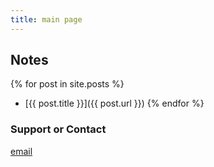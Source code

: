 ```yaml
---
title: main page
---
```


## Notes

{% for post in site.posts %}
- [{{ post.title }}]({{ post.url }})
{% endfor %}

### Support or Contact

[email](mailto:reachlin@gmail.com)